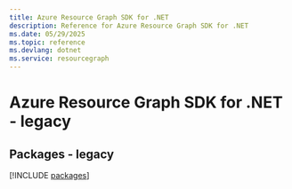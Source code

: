 ```yaml
---
title: Azure Resource Graph SDK for .NET
description: Reference for Azure Resource Graph SDK for .NET
ms.date: 05/29/2025
ms.topic: reference
ms.devlang: dotnet
ms.service: resourcegraph
---
```

# Azure Resource Graph SDK for .NET - legacy
## Packages - legacy
[!INCLUDE [packages](resource-graph-index.md)]